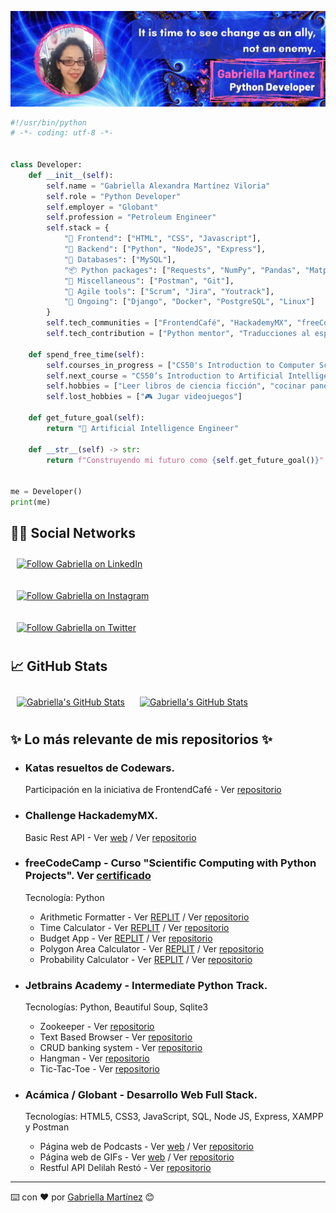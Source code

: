 ![martinezga banner](https://github.com/martinezga/martinezga/blob/master/fractal-github-banner.png)
```python
#!/usr/bin/python
# -*- coding: utf-8 -*-


class Developer:
    def __init__(self):
        self.name = "Gabriella Alexandra Martínez Viloria"
        self.role = "Python Developer"
        self.employer = "Globant"
        self.profession = "Petroleum Engineer"
        self.stack = {
            "🎨 Frontend": ["HTML", "CSS", "Javascript"],
            "🔧 Backend": ["Python", "NodeJS", "Express"],
            "💾 Databases": ["MySQL"],
            "📦 Python packages": ["Requests", "NumPy", "Pandas", "Matplotlib", "BeautifulSoup"],
            "🧵 Miscellaneous": ["Postman", "Git"],
            "🔮 Agile tools": ["Scrum", "Jira", "Youtrack"],
            "📌 Ongoing": ["Django", "Docker", "PostgreSQL", "Linux"]
        }
        self.tech_communities = ["FrontendCafé", "HackademyMX", "freeCodeCamp"]
        self.tech_contribution = ["Python mentor", "Traducciones al español en freeCodeCamp"]

    def spend_free_time(self):
        self.courses_in_progress = ["CS50's Introduction to Computer Science", "Django for Everybody"]
        self.next_course = "CS50’s Introduction to Artificial Intelligence with Python"
        self.hobbies = ["Leer libros de ciencia ficción", "cocinar panes y dulces"]
        self.lost_hobbies = ["🎮 Jugar videojuegos"]

    def get_future_goal(self):
        return "🤖 Artificial Intelligence Engineer"

    def __str__(self) -> str:
        return f"Construyendo mi futuro como {self.get_future_goal()}"


me = Developer()
print(me)
```

## 🐱‍💻 Social Networks
[<img src="https://img.shields.io/badge/Linkedin-follow-ff69b4?style=social&logo=linkedin" height="25em" align="center" alt="Follow Gabriella on LinkedIn" title="Follow Gabriella on LinkedIn" style="padding:10px"/>](https://www.linkedin.com/in/gabriella-martinez-viloria)                     

[<img src="https://img.shields.io/badge/Instagram-follow-ff69b4?style=social&logo=instagram" height="25em" align="center" alt="Follow Gabriella on Instagram" title="Follow Gabriella on Instagram" style="padding:10px"/>](https://www.instagram.com/martinezgapro)                     

[<img src="https://img.shields.io/twitter/follow/martinezgapro?style=social" height="25em" align="center" alt="Follow Gabriella on Twitter" title="Follow Gabriella on Twitter" style="padding:10px"/>](https://twitter.com/martinezgapro)

## 📈 GitHub Stats

<a href="https://github.com/martinezga/martinezga">
  <img align="center" src="https://github-readme-stats.vercel.app/api/top-langs/?username=martinezga&langs_count=5&title_color=FF66C4&text_color=8a919a&icon_color=6aa6f8&bg_color=22272e" alt="Gabriella's GitHub Stats" style="padding:10px"/></a>

<a href="https://github.com/martinezga/martinezga">
  <img align="center" src="https://github-readme-stats.vercel.app/api?username=martinezga&show_icons=true&line_height=27&count_private=true&title_color=FF66C4&text_color=8a919a&icon_color=FF66C4&bg_color=22272e" alt="Gabriella's GitHub Stats" style="padding:10px"/></a>

## ✨ Lo más relevante de mis repositorios ✨

- ### Katas resueltos de Codewars.
  
  Participación en la iniciativa de FrontendCafé - Ver [repositorio](https://github.com/martinezga/py-study-group/tree/main/ejercicios/CodeWars/Gabriella-Martinez)

- ### Challenge HackademyMX.
  
  Basic Rest API - Ver [web](https://martinezga.github.io/challenge-basic-rest-api/) / Ver [repositorio](https://github.com/martinezga/challenge-basic-rest-api)

- ### freeCodeCamp - Curso "Scientific Computing with Python Projects". Ver [certificado](https://freecodecamp.org/certification/martinezga/scientific-computing-with-python-v7)

  Tecnología: Python

  - Arithmetic Formatter - Ver [REPLIT](https://repl.it/@martinezga/freecodecamp-arithmetic-formatter) / Ver [repositorio](https://github.com/martinezga/freecodecamp-arithmetic-formatter)
  - Time Calculator - Ver [REPLIT](https://repl.it/@martinezga/freecodecamp-time-calculator) / Ver [repositorio](https://github.com/martinezga/freecodecamp-time-calculator)
  - Budget App - Ver [REPLIT](https://repl.it/@martinezga/freecodecamp-budget-app) / Ver [repositorio](https://github.com/martinezga/freecodecamp-budget-app)
  - Polygon Area Calculator - Ver [REPLIT](https://replit.com/@martinezga/freecodecamp-polygon-area-calculator) / Ver [repositorio](https://github.com/martinezga/freecodecamp-polygon-area-calculator)
  - Probability Calculator - Ver [REPLIT](https://replit.com/@martinezga/freecodecamp-probability-calculator) / Ver [repositorio](https://github.com/martinezga/freecodecamp-probability-calculator)

- ### Jetbrains Academy - Intermediate Python Track.

    Tecnologías: Python, Beautiful Soup, Sqlite3
  - Zookeeper - Ver [repositorio](https://github.com/martinezga/jetbrains-academy-zookeeper)
  - Text Based Browser - Ver [repositorio](https://github.com/martinezga/jetbrains-academy-Text-Based-Browser)
  - CRUD banking system - Ver [repositorio](https://github.com/martinezga/jetbrains-academy-simple-banking-system)
  - Hangman - Ver [repositorio](https://github.com/martinezga/jetbrains-academy-hangman)
  - Tic-Tac-Toe - Ver [repositorio](https://github.com/martinezga/jetbrains-academy-tictactoe)

- ### Acámica / Globant - Desarrollo Web Full Stack.

    Tecnologías: HTML5, CSS3, JavaScript, SQL, Node JS, Express, XAMPP y Postman
  - Página web de Podcasts - Ver [web](https://martinezga.github.io/podcast/) / Ver [repositorio](https://github.com/martinezga/podcast)
  - Página web de GIFs - Ver [web](https://martinezga.github.io/gifos-web/) / Ver [repositorio](https://github.com/martinezga/gifos-web)
  - Restful API Delilah Restó - Ver [repositorio](https://github.com/martinezga/my-First-API)

---

       
⌨️ con ❤️ por [Gabriella Martínez](https://github.com/martinezga) 😊

<!--
**martinezga/martinezga** is a ✨ _special_ ✨ repository because its `README.md` (this file) appears on your GitHub profile.

Here are some ideas to get you started:

- 🔭 I’m currently working on ...
- 🌱 I’m currently learning ...
- 👯 I’m looking to collaborate on ...
- 🤔 I’m looking for help with ...
- 💬 Ask me about ...
- 📫 How to reach me: ...
- 😄 Pronouns: ...
- ⚡ Fun fact: ...
-->
